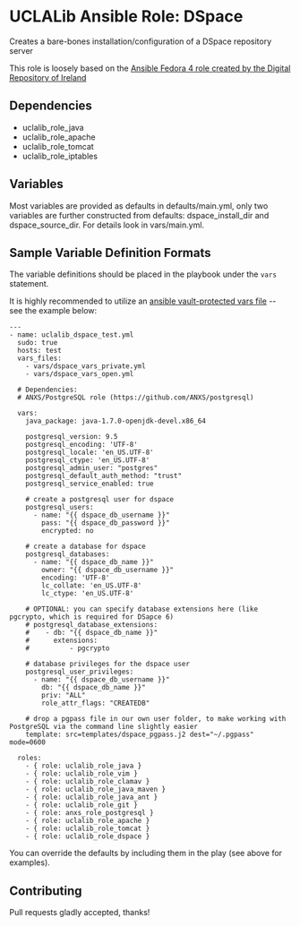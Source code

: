 # UCLALib Ansible Role: DSpace

Creates a bare-bones installation/configuration of a DSpace repository server

This role is loosely based on the [Ansible Fedora 4 role created by the Digital Repository of Ireland ](https://github.com/Digital-Repository-of-Ireland/ansible-fedora4)

## Dependencies

* uclalib_role_java
* uclalib_role_apache
* uclalib_role_tomcat
* uclalib_role_iptables

## Variables

Most variables are provided as defaults in defaults/main.yml, only two variables are further constructed from defaults:
dspace_install_dir and dspace_source_dir. For details look in vars/main.yml.

## Sample Variable Definition Formats

The variable definitions should be placed in the playbook under the `vars` statement.

It is highly recommended to utilize an [ansible vault-protected vars file](https://www.ansible.com/blog/2014/02/19/ansible-vault) -- see the example below:

```ansible
---
- name: uclalib_dspace_test.yml
  sudo: true
  hosts: test
  vars_files:
    - vars/dspace_vars_private.yml
    - vars/dspace_vars_open.yml

  # Dependencies:
  # ANXS/PostgreSQL role (https://github.com/ANXS/postgresql)

  vars:
    java_package: java-1.7.0-openjdk-devel.x86_64

    postgresql_version: 9.5
    postgresql_encoding: 'UTF-8'
    postgresql_locale: 'en_US.UTF-8'
    postgresql_ctype: 'en_US.UTF-8'
    postgresql_admin_user: "postgres"
    postgresql_default_auth_method: "trust"
    postgresql_service_enabled: true

    # create a postgresql user for dspace
    postgresql_users:
      - name: "{{ dspace_db_username }}"
        pass: "{{ dspace_db_password }}"
        encrypted: no

    # create a database for dspace
    postgresql_databases:
      - name: "{{ dspace_db_name }}"
        owner: "{{ dspace_db_username }}"
        encoding: 'UTF-8'
        lc_collate: 'en_US.UTF-8'
        lc_ctype: 'en_US.UTF-8'

    # OPTIONAL: you can specify database extensions here (like pgcrypto, which is required for DSapce 6)
    # postgresql_database_extensions:
    #    - db: "{{ dspace_db_name }}"
    #      extensions:
    #          - pgcrypto

    # database privileges for the dspace user
    postgresql_user_privileges:
      - name: "{{ dspace_db_username }}"
        db: "{{ dspace_db_name }}"
        priv: "ALL"
        role_attr_flags: "CREATEDB"

    # drop a pgpass file in our own user folder, to make working with PostgreSQL via the command line slightly easier
    template: src=templates/dspace_pgpass.j2 dest="~/.pgpass" mode=0600

  roles:
    - { role: uclalib_role_java }
    - { role: uclalib_role_vim }
    - { role: uclalib_role_clamav }
    - { role: uclalib_role_java_maven }
    - { role: uclalib_role_java_ant }
    - { role: uclalib_role_git }
    - { role: anxs_role_postgresql }
    - { role: uclalib_role_apache }
    - { role: uclalib_role_tomcat }
    - { role: uclalib_role_dspace }
```

You can override the defaults by including them in the play (see above for examples).

## Contributing

Pull requests gladly accepted, thanks!
